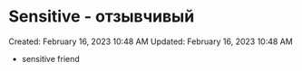 # Sensitive - отзывчивый

Created: February 16, 2023 10:48 AM
Updated: February 16, 2023 10:48 AM

- sensitive friend